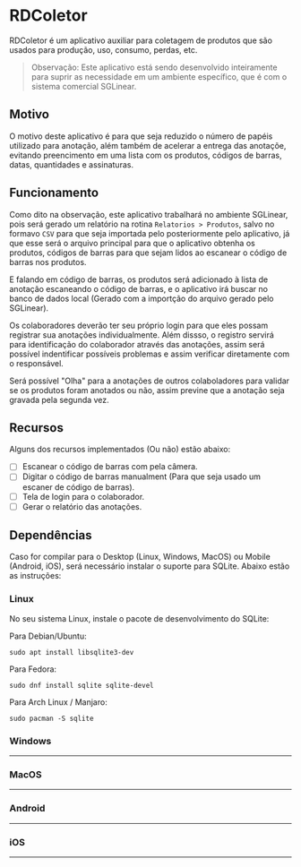 # RDColetor

RDColetor é um aplicativo auxiliar para coletagem de produtos que são usados para produção, uso, consumo, perdas, etc.

>Observação: Este aplicativo está sendo desenvolvido inteiramente para suprir as necessidade em um ambiente específico, que é com o sistema comercial SGLinear.

## Motivo

O motivo deste aplicativo é para que seja reduzido o número de papéis utilizado para anotação, além também de acelerar a entrega das anotaçõe, evitando preencimento em uma lista com os produtos, códigos de barras, datas, quantidades e assinaturas.

## Funcionamento
Como dito na observação, este aplicativo trabalhará no ambiente SGLinear, pois será gerado um relatório na rotina ``Relatorios > Produtos``, salvo no formavo ``CSV`` para que seja importada pelo posteriormente pelo aplicativo, já que esse será o arquivo principal para que o aplicativo obtenha os produtos, códigos de barras para que sejam lidos ao escanear o código de barras nos produtos.

E falando em código de barras, os produtos será adicionado à lista de anotação escaneando o código de barras, e o aplicativo irá buscar no banco de dados local (Gerado com a importção do arquivo gerado pelo SGLinear).

Os colaboradores deverão ter seu próprio login para que eles possam registrar sua anotações individualmente. Além dissso, o registro servirá para identificação do colaborador através das anotações, assim será possível indentificar possíveis problemas e assim verificar diretamente com o responsável.

Será possível "Olha" para a anotações de outros colaboladores para validar se os produtos foram anotados ou não, assim previne que a anotação seja gravada pela segunda vez.

## Recursos
Alguns dos recursos implementados (Ou não) estão abaixo:

- [ ] Escanear o código de barras com pela câmera.
- [ ] Digitar o código de barras manualment (Para que seja usado um escaner de código de barras).
- [ ] Tela de login para o colaborador.
- [ ] Gerar o relatório das anotações.

## Dependências
Caso for compilar para o Desktop (Linux, Windows, MacOS) ou Mobile (Android, iOS), será necessário instalar o suporte para SQLite. Abaixo estão as instruções:
### Linux
No seu sistema Linux, instale o pacote de desenvolvimento do SQLite:

Para Debian/Ubuntu:
```
sudo apt install libsqlite3-dev
```
Para Fedora:
```
sudo dnf install sqlite sqlite-devel
```
Para Arch Linux / Manjaro:
```
sudo pacman -S sqlite
```
### Windows
-----
### MacOS
-----
### Android
-----
### iOS
-----
